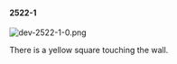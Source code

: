 #### 2522-1
![dev-2522-1-0.png](https://github.com/lil-lab/nlvr/raw/master/nlvr/dev/images/5/dev-2522-1-0.png "dev-2522-1-0.png")

There is a yellow square touching the wall.